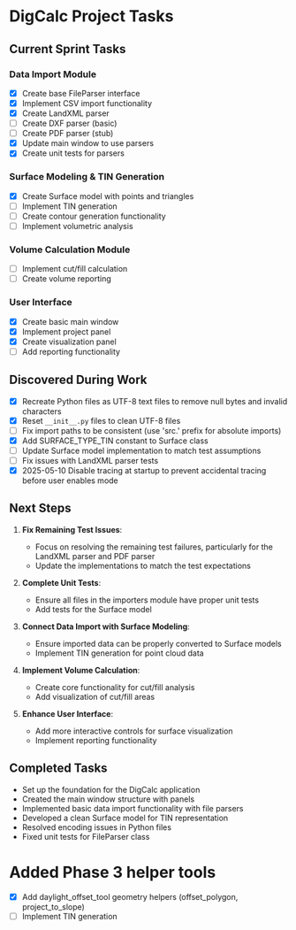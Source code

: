 # DigCalc Project Tasks

## Current Sprint Tasks

### Data Import Module
- [x] Create base FileParser interface
- [x] Implement CSV import functionality
- [x] Create LandXML parser
- [ ] Create DXF parser (basic)
- [ ] Create PDF parser (stub)
- [x] Update main window to use parsers
- [x] Create unit tests for parsers

### Surface Modeling & TIN Generation
- [x] Create Surface model with points and triangles
- [ ] Implement TIN generation
- [ ] Create contour generation functionality
- [ ] Implement volumetric analysis

### Volume Calculation Module
- [ ] Implement cut/fill calculation
- [ ] Create volume reporting

### User Interface
- [x] Create basic main window
- [x] Implement project panel
- [x] Create visualization panel
- [ ] Add reporting functionality

## Discovered During Work
- [x] Recreate Python files as UTF-8 text files to remove null bytes and invalid characters
- [x] Reset `__init__.py` files to clean UTF-8 files
- [ ] Fix import paths to be consistent (use 'src.' prefix for absolute imports)
- [x] Add SURFACE_TYPE_TIN constant to Surface class
- [ ] Update Surface model implementation to match test assumptions
- [ ] Fix issues with LandXML parser tests
- [x] 2025-05-10 Disable tracing at startup to prevent accidental tracing before user enables mode

## Next Steps
1. **Fix Remaining Test Issues**:
   - Focus on resolving the remaining test failures, particularly for the LandXML parser and PDF parser
   - Update the implementations to match the test expectations

2. **Complete Unit Tests**:
   - Ensure all files in the importers module have proper unit tests
   - Add tests for the Surface model

3. **Connect Data Import with Surface Modeling**:
   - Ensure imported data can be properly converted to Surface models
   - Implement TIN generation for point cloud data

4. **Implement Volume Calculation**:
   - Create core functionality for cut/fill analysis
   - Add visualization of cut/fill areas

5. **Enhance User Interface**:
   - Add more interactive controls for surface visualization
   - Implement reporting functionality

## Completed Tasks
- Set up the foundation for the DigCalc application
- Created the main window structure with panels
- Implemented basic data import functionality with file parsers
- Developed a clean Surface model for TIN representation
- Resolved encoding issues in Python files
- Fixed unit tests for FileParser class

# Added Phase 3 helper tools
- [x] Add daylight_offset_tool geometry helpers (offset_polygon, project_to_slope)
- [ ] Implement TIN generation 